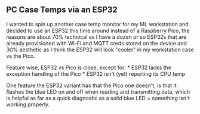 ## PC Case Temps via an ESP32

I wanted to spin up another case temp monitor for my ML workstation and decided to use an ESP32 this time around instead of a Raspberry Pico, the reasons are about 70% technical as I have a dozen or so ESP32s that are already provisioned with Wi-Fi and MQTT creds stored on the device and 30% aesthetic as I think the ESP32 will look "cooler" in my workstation case vs the Pico. 

Feature wise, ESP32 vs Pico is close, except for:
    * ESP32 lacks the exception handling of the Pico
    * ESP32 isn't (yet) reporting its CPU temp

One feature the ESP32 variant has that the Pico one doesn't, is that it flashes the blue LED on and off when reading and transmitting data, which is helpful as far as a quick diagnostic as a solid blue LED = something isn't working properly.

